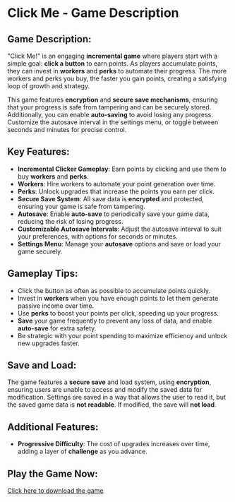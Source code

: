 # Click Me - Game Description

## Game Description:
"Click Me!" is an engaging **incremental game** where players start with a simple goal: **click a button** to earn points. As players accumulate points, they can invest in **workers** and **perks** to automate their progress. The more workers and perks you buy, the faster you gain points, creating a satisfying loop of growth and strategy.

This game features **encryption** and **secure save mechanisms**, ensuring that your progress is safe from tampering and can be securely stored. Additionally, you can enable **auto-saving** to avoid losing any progress. Customize the autosave interval in the settings menu, or toggle between seconds and minutes for precise control.

## Key Features:
- **Incremental Clicker Gameplay**: Earn points by clicking and use them to buy **workers** and **perks**.
- **Workers**: Hire workers to automate your point generation over time.
- **Perks**: Unlock upgrades that increase the points you earn per click.
- **Secure Save System**: All save data is **encrypted** and protected, ensuring your game is safe from tampering.
- **Autosave**: Enable **auto-save** to periodically save your game data, reducing the risk of losing progress.
- **Customizable Autosave Intervals**: Adjust the autosave interval to suit your preferences, with options for seconds or minutes.
- **Settings Menu**: Manage your **autosave** options and save or load your game securely.

## Gameplay Tips:
- Click the button as often as possible to accumulate points quickly.
- Invest in **workers** when you have enough points to let them generate passive income over time.
- Use **perks** to boost your points per click, speeding up your progress.
- **Save** your game frequently to prevent any loss of data, and enable **auto-save** for extra safety.
- Be strategic with your point spending to maximize efficiency and unlock new upgrades faster.

## Save and Load:
The game features a **secure save** and load system, using **encryption**, ensuring users are unable to access and modify the saved data for modification. Settings are saved in a way that allows the user to read it, but the saved game data is **not readable**. If modified, the save will **not load**.

## Additional Features:
- **Progressive Difficulty**: The cost of upgrades increases over time, adding a layer of **challenge** as you advance.

## Play the Game Now:
[Click here to download the game](https://github.com/Ronnie-Reagan/Click_Me_Game/releases/download/mainRelease/Click.Me.V2.exe)
